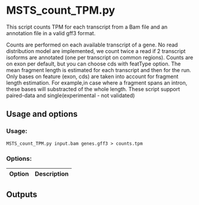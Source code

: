 # MSTS_count_TPM.py

This script counts TPM for each transcript from a Bam file and an annotation file in a valid gff3 format.

Counts are performed on each available transcript of a gene. No read distribution model are implemented, we count twice a read if 2 transcript isoforms are annotated (one per transcript on common regions). Counts are on exon per default, but you can choose cds with featType option. The mean fragment length is estimated for each transcript and then for the run. Only bases on feature (exon, cds) are taken into account for fragment length estimation. For example,in case where a fragment spans an intron, these bases will substracted of the whole length.
These script support paired-data and single(experimental - not validated)

## Usage and options

### Usage:

`MSTS_count_TPM.py input.bam genes.gff3 > counts.tpm`



### Options:

| Option | Description |
| ------ | ----------- |


## Outputs


